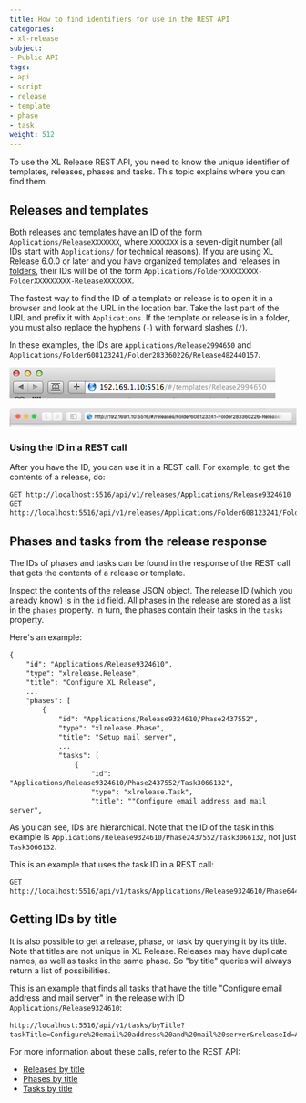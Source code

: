 ```yaml
---
title: How to find identifiers for use in the REST API
categories:
- xl-release
subject:
- Public API
tags:
- api
- script
- release
- template
- phase
- task
weight: 512
---
```


To use the XL Release REST API, you need to know the unique identifier of templates, releases, phases and tasks. This topic explains where you can find them.

## Releases and templates

Both releases and templates have an ID of the form `Applications/ReleaseXXXXXXX`, where `XXXXXXX` is a seven-digit number (all IDs start with `Applications/` for technical reasons). If you are using XL Release 6.0.0 or later and you have organized templates and releases in [folders](/xl-release/how-to/manage-templates-and-releases-using-folders.html), their IDs will be of the form `Applications/FolderXXXXXXXXX-FolderXXXXXXXXX-ReleaseXXXXXXX`.

The fastest way to find the ID of a template or release is to open it in a browser and look at the URL in the location bar. Take the last part of the URL and prefix it with `Applications`. If the template or release is in a folder, you must also replace the hyphens (`-`) with forward slashes (`/`).

In these examples, the IDs are `Applications/Release2994650` and `Applications/Folder608123241/Folder283360226/Release482440157`.

![URL for template](../images/template-release-id.png)

![URL with folders](../images/template-folders-release-id.png)

### Using the ID in a REST call

After you have the ID, you can use it in a REST call. For example, to get the contents of a release, do:

    GET http://localhost:5516/api/v1/releases/Applications/Release9324610
    GET http://localhost:5516/api/v1/releases/Applications/Folder608123241/Folder283360226/Release482440157

## Phases and tasks from the release response

The IDs of phases and tasks can be found in the response of the REST call that gets the contents of a release or template.

Inspect the contents of the release JSON object. The release ID (which you already know) is in the `id` field. All phases in the release are stored as a list in the `phases` property. In turn, the phases contain their tasks in the `tasks` property.

Here's an example:

    {
        "id": "Applications/Release9324610",
        "type": "xlrelease.Release",
        "title": "Configure XL Release",
        ...
        "phases": [
            {
                "id": "Applications/Release9324610/Phase2437552",
                "type": "xlrelease.Phase",
                "title": "Setup mail server",
                ...
                "tasks": [
                    {
                        "id": "Applications/Release9324610/Phase2437552/Task3066132",
                        "type": "xlrelease.Task",
                        "title": ""Configure email address and mail server",

As you can see, IDs are hierarchical. Note that the ID of the task in this example is `Applications/Release9324610/Phase2437552/Task3066132`, not just `Task3066132`.

This is an example that uses the task ID in a REST call:

    GET http://localhost:5516/api/v1/tasks/Applications/Release9324610/Phase6441318/Task2674539

## Getting IDs by title

It is also possible to get a release, phase, or task by querying it by its title. Note that titles are not unique in XL Release. Releases may have duplicate names, as well as tasks in the same phase. So "by title" queries will always return a list of possibilities.

This is an example that finds all tasks that have the title "Configure email address and mail server" in the release with ID `Applications/Release9324610`:

    http://localhost:5516/api/v1/tasks/byTitle?taskTitle=Configure%20email%20address%20and%20mail%20server&releaseId=Applications/Release9324610

For more information about these calls, refer to the REST API:

* [Releases by title](/xl-release/6.0.x/rest-api/#!/releases/searchReleasesByTitle)
* [Phases by title](/xl-release/6.0.x/rest-api/#!/phases/searchPhasesByTitle)
* [Tasks by title](/xl-release/6.0.x/rest-api/#!/tasks/searchTasksByTitle)
